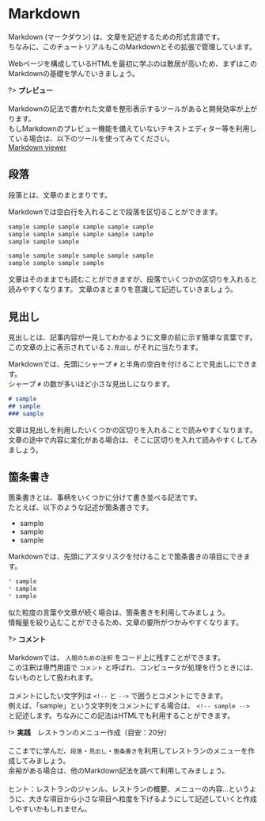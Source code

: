 # Markdown

Markdown (マークダウン) は、文章を記述するための形式言語です。<br>
ちなみに、このチュートリアルもこのMarkdownとその拡張で管理しています。

Webページを構成しているHTMLを最初に学ぶのは敷居が高いため、まずはこのMarkdownの基礎を学んでいきましょう。

?> **プレビュー**<br><br>
Markdownの記法で書かれた文章を整形表示するツールがあると開発効率が上がります。<br>
もしMarkdownのプレビュー機能を備えていないテキストエディター等を利用している場合は、以下のツールを使ってみてください。<br>
<a href="sample\editor\index.html" target="_blank">Markdown viewer</a>

## 段落

段落とは、文章のまとまりです。

Markdownでは空白行を入れることで段落を区切ることができます。

```markdown
sample sample sample sample sample sample
sample sample sample sample sample sample
sample sample sample

sample sample sample sample sample sample
sample sample sample sample
```

文章はそのままでも読むことができますが、段落でいくつかの区切りを入れると読みやすくなります。
文章のまとまりを意識して記述していきましょう。


## 見出し

見出しとは、記事内容が一見してわかるように文章の前に示す簡単な言葉です。<br>
この文章の上に表示されている `2.見出し` がそれに当たります。

Markdownでは、先頭にシャープ `#` と半角の空白を付けることで見出しにできます。<br>
シャープ `#` の数が多いほど小さな見出しになります。

```markdown
# sample
## sample
### sample
```

文章は見出しを利用したいくつかの区切りを入れることで読みやすくなります。
文章の途中で内容に変化がある場合は、そこに区切りを入れて読みやすくしてみましょう。


## 箇条書き

箇条書きとは、事柄をいくつかに分けて書き並べる記法です。<br>
たとえば、以下のような記述が箇条書きです。

* sample
* sample
* sample

Markdownでは、先頭にアスタリスクを付けることで箇条書きの項目にできます。

```markdown
* sample
* sample
* sample
```

似た粒度の言葉や文章が続く場合は、箇条書きを利用してみましょう。<br>
情報量を絞り込むことができるため、文章の要所がつかみやすくなります。

?> **コメント**<br><br>
Markdownでは、 `人間のための注釈` をコード上に残すことができます。<br>
この注釈は専門用語で `コメント` と呼ばれ、コンピュータが処理を行うときには、ないものとして扱われます。<br><br>
コメントにしたい文字列は `<!--` と `-->` で囲うとコメントにできます。<br>
例えば、「sample」という文字列をコメントにする場合は、 `<!-- sample -->` と記述します。ちなみにこの記法はHTMLでも利用することができます。

!> **実践**　レストランのメニュー作成（目安：20分）<br><br>
ここまでに学んだ、`段落`・`見出し`・`箇条書き`を利用してレストランのメニューを作成してみましょう。<br>
余裕がある場合は、他のMarkdown記法を調べて利用してみましょう。<br><br>
ヒント：レストランのジャンル、レストランの概要、メニューの内容...というように、大きな項目から小さな項目へ粒度を下げるようにして記述していくと作成しやすいかもしれません。
